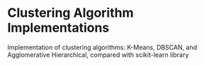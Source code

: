 # Clustering Algorithm Implementations

Implementation of clustering algorithms: K-Means, DBSCAN, and Agglomerative Hierarchical, compared with scikit-learn library
